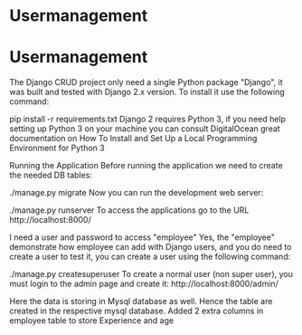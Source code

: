 # Usermanagement
# Usermanagement
The Django CRUD project only need a single Python package "Django", it was built and tested with Django 2.x version. To install it use the following command:

pip install -r requirements.txt
Django 2 requires Python 3, if you need help setting up Python 3 on your machine you can consult DigitalOcean great documentation on How To Install and Set Up a Local Programming Environment for Python 3


Running the Application
Before running the application we need to create the needed DB tables:

./manage.py migrate
Now you can run the development web server:

./manage.py runserver
To access the applications go to the URL http://localhost:8000/

I need a user and password to access "employee"
Yes, the "employee" demonstrate how employee can add  with Django users, and you do need to create a user to test it, you can create a user using the following command:

./manage.py createsuperuser
To create a normal user (non super user), you must login to the admin page and create it: http://localhost:8000/admin/


Here the data is storing in Mysql database as well. Hence the table are created in the respective mysql database. 
Added 2 extra columns in employee table to store Experience and age
